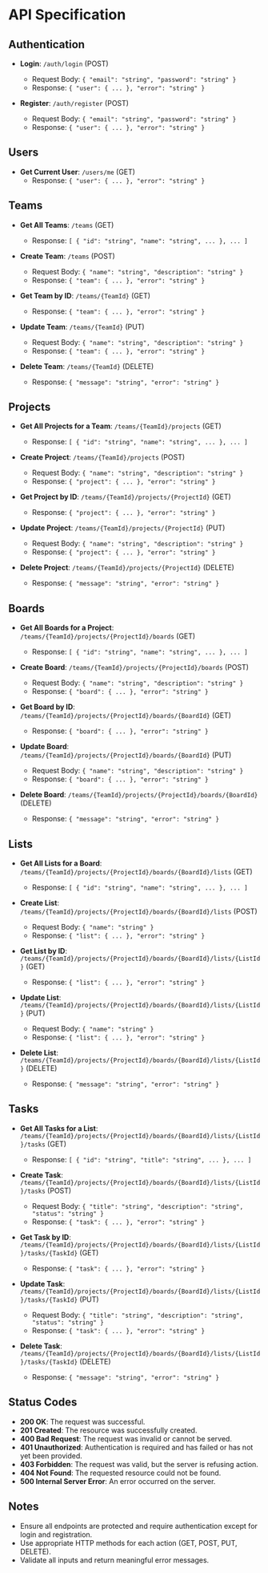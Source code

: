# API Specification

## Authentication
- **Login**: `/auth/login` (POST)
  - Request Body: `{ "email": "string", "password": "string" }`
  - Response: `{ "user": { ... }, "error": "string" }`
  
- **Register**: `/auth/register` (POST)
  - Request Body: `{ "email": "string", "password": "string" }`
  - Response: `{ "user": { ... }, "error": "string" }`

## Users
- **Get Current User**: `/users/me` (GET)
  - Response: `{ "user": { ... }, "error": "string" }`

## Teams
- **Get All Teams**: `/teams` (GET)
  - Response: `[ { "id": "string", "name": "string", ... }, ... ]`
  
- **Create Team**: `/teams` (POST)
  - Request Body: `{ "name": "string", "description": "string" }`
  - Response: `{ "team": { ... }, "error": "string" }`
  
- **Get Team by ID**: `/teams/{TeamId}` (GET)
  - Response: `{ "team": { ... }, "error": "string" }`
  
- **Update Team**: `/teams/{TeamId}` (PUT)
  - Request Body: `{ "name": "string", "description": "string" }`
  - Response: `{ "team": { ... }, "error": "string" }`
  
- **Delete Team**: `/teams/{TeamId}` (DELETE)
  - Response: `{ "message": "string", "error": "string" }`

## Projects
- **Get All Projects for a Team**: `/teams/{TeamId}/projects` (GET)
  - Response: `[ { "id": "string", "name": "string", ... }, ... ]`
  
- **Create Project**: `/teams/{TeamId}/projects` (POST)
  - Request Body: `{ "name": "string", "description": "string" }`
  - Response: `{ "project": { ... }, "error": "string" }`
  
- **Get Project by ID**: `/teams/{TeamId}/projects/{ProjectId}` (GET)
  - Response: `{ "project": { ... }, "error": "string" }`
  
- **Update Project**: `/teams/{TeamId}/projects/{ProjectId}` (PUT)
  - Request Body: `{ "name": "string", "description": "string" }`
  - Response: `{ "project": { ... }, "error": "string" }`
  
- **Delete Project**: `/teams/{TeamId}/projects/{ProjectId}` (DELETE)
  - Response: `{ "message": "string", "error": "string" }`

## Boards
- **Get All Boards for a Project**: `/teams/{TeamId}/projects/{ProjectId}/boards` (GET)
  - Response: `[ { "id": "string", "name": "string", ... }, ... ]`
  
- **Create Board**: `/teams/{TeamId}/projects/{ProjectId}/boards` (POST)
  - Request Body: `{ "name": "string", "description": "string" }`
  - Response: `{ "board": { ... }, "error": "string" }`
  
- **Get Board by ID**: `/teams/{TeamId}/projects/{ProjectId}/boards/{BoardId}` (GET)
  - Response: `{ "board": { ... }, "error": "string" }`
  
- **Update Board**: `/teams/{TeamId}/projects/{ProjectId}/boards/{BoardId}` (PUT)
  - Request Body: `{ "name": "string", "description": "string" }`
  - Response: `{ "board": { ... }, "error": "string" }`
  
- **Delete Board**: `/teams/{TeamId}/projects/{ProjectId}/boards/{BoardId}` (DELETE)
  - Response: `{ "message": "string", "error": "string" }`

## Lists
- **Get All Lists for a Board**: `/teams/{TeamId}/projects/{ProjectId}/boards/{BoardId}/lists` (GET)
  - Response: `[ { "id": "string", "name": "string", ... }, ... ]`
  
- **Create List**: `/teams/{TeamId}/projects/{ProjectId}/boards/{BoardId}/lists` (POST)
  - Request Body: `{ "name": "string" }`
  - Response: `{ "list": { ... }, "error": "string" }`
  
- **Get List by ID**: `/teams/{TeamId}/projects/{ProjectId}/boards/{BoardId}/lists/{ListId}` (GET)
  - Response: `{ "list": { ... }, "error": "string" }`
  
- **Update List**: `/teams/{TeamId}/projects/{ProjectId}/boards/{BoardId}/lists/{ListId}` (PUT)
  - Request Body: `{ "name": "string" }`
  - Response: `{ "list": { ... }, "error": "string" }`
  
- **Delete List**: `/teams/{TeamId}/projects/{ProjectId}/boards/{BoardId}/lists/{ListId}` (DELETE)
  - Response: `{ "message": "string", "error": "string" }`

## Tasks
- **Get All Tasks for a List**: `/teams/{TeamId}/projects/{ProjectId}/boards/{BoardId}/lists/{ListId}/tasks` (GET)
  - Response: `[ { "id": "string", "title": "string", ... }, ... ]`
  
- **Create Task**: `/teams/{TeamId}/projects/{ProjectId}/boards/{BoardId}/lists/{ListId}/tasks` (POST)
  - Request Body: `{ "title": "string", "description": "string", "status": "string" }`
  - Response: `{ "task": { ... }, "error": "string" }`
  
- **Get Task by ID**: `/teams/{TeamId}/projects/{ProjectId}/boards/{BoardId}/lists/{ListId}/tasks/{TaskId}` (GET)
  - Response: `{ "task": { ... }, "error": "string" }`
  
- **Update Task**: `/teams/{TeamId}/projects/{ProjectId}/boards/{BoardId}/lists/{ListId}/tasks/{TaskId}` (PUT)
  - Request Body: `{ "title": "string", "description": "string", "status": "string" }`
  - Response: `{ "task": { ... }, "error": "string" }`
  
- **Delete Task**: `/teams/{TeamId}/projects/{ProjectId}/boards/{BoardId}/lists/{ListId}/tasks/{TaskId}` (DELETE)
  - Response: `{ "message": "string", "error": "string" }`

## Status Codes
- **200 OK**: The request was successful.
- **201 Created**: The resource was successfully created.
- **400 Bad Request**: The request was invalid or cannot be served.
- **401 Unauthorized**: Authentication is required and has failed or has not yet been provided.
- **403 Forbidden**: The request was valid, but the server is refusing action.
- **404 Not Found**: The requested resource could not be found.
- **500 Internal Server Error**: An error occurred on the server.

## Notes
- Ensure all endpoints are protected and require authentication except for login and registration.
- Use appropriate HTTP methods for each action (GET, POST, PUT, DELETE).
- Validate all inputs and return meaningful error messages.
